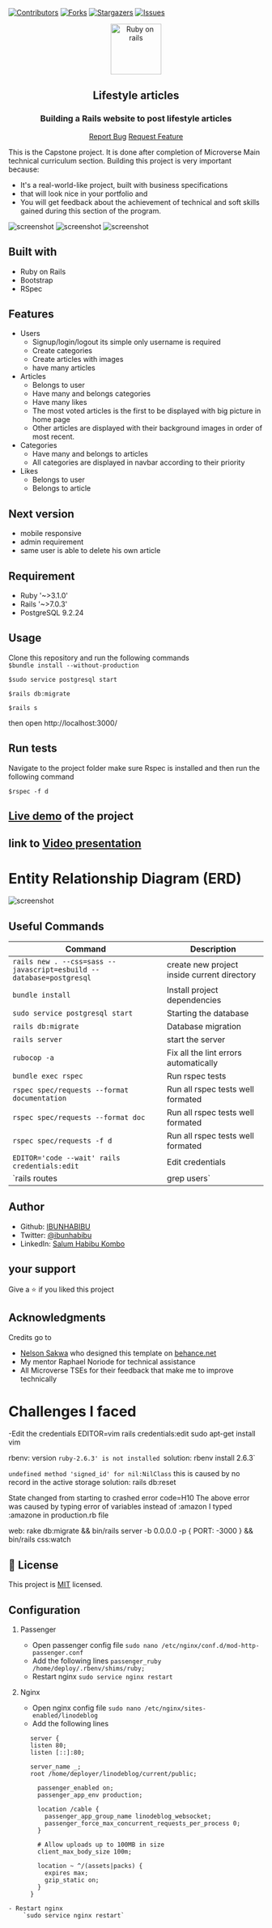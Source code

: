 [![Contributors][contributors-shield]][contributors-url]
[![Forks][forks-shield]][forks-url]
[![Stargazers][stars-shield]][stars-url]
[![Issues][issues-shield]][issues-url]



<p align="center">
  <a href="git@github.com:IBUNHABIBU/platform-game.git">
    <p align="center"> <img src="https://raw.githubusercontent.com/github/explore/80688e429a7d4ef2fca1e82350fe8e3517d3494d/topics/rails/rails.png" alt="Ruby on rails" width="100" height="100"> </p>
  </a>

  <h2 align="center">  Lifestyle articles</h2>
  <h3 align="center"> Building a Rails website to post lifestyle articles </h3>

  <p align="center">
    <a href="https://github.com/IBUNHABIBU/lifestyle_articles/issues">Report Bug</a>
    <a href="https://github.com/IBUNHABIBU/lifestyle_articles/issues">Request Feature</a>
  </p>
</p>

This is the Capstone project. It is done after completion of
Microverse Main technical curriculum section. 
Building this project is very important  because:

* It's a real-world-like project, built with business specifications 
* that will look  nice in your portfolio and
* You will get feedback about the achievement of technical and soft 
  skills gained during this section of the program.

![screenshot](https://github.com/IBUNHABIBU/deployblog/blob/dev/app/assets/images/Homepage.png)
![screenshot](https://github.com/IBUNHABIBU/deployblog/blob/dev/app/assets/images/catshow.png)
![screenshot](https://github.com/IBUNHABIBU/deployblog/blob/dev/app/assets/images/newarticle.png)

## Built with 
* Ruby on Rails
* Bootstrap
* RSpec 

## Features 
  * Users 
    * Signup/login/logout its simple only username is required 
    * Create categories
    * Create articles with images
    * have many articles 
  * Articles 
     * Belongs to user
     * Have many and belongs categories
     * Have many likes 
     * The most voted articles is the first to be displayed with big picture in home page  
     * Other articles are displayed with their background images in order of most recent.
 * Categories 
    * Have many and belongs to articles 
    * All categories are displayed in navbar according to their priority
  * Likes 
    * Belongs to user
    * Belongs to article

## Next version 
  * mobile responsive
  * admin requirement
  * same user is able to delete his own article

## Requirement 
* Ruby '~>3.1.0'
* Rails '~>7.0.3' 
* PostgreSQL 9.2.24

## Usage
Clone this repository and run the following commands \
 `$bundle install --without-production` 
 
 `$sudo service postgresql start` 
 
 `$rails db:migrate` 
 
 `$rails s ` 
 
then open http://localhost:3000/

## Run tests
Navigate to the project folder make sure Rspec is installed and then run the following command 

`$rspec -f d` 

## [Live demo](https://darlive.onrender.com "Of the project") of the project

## link to  [Video presentation](https://www.loom.com/share/ee056e3f2c984839a9c8a463381c46e5 "Loom")

# Entity Relationship Diagram (ERD)

![screenshot](https://github.com/IBUNHABIBU/deployblog/blob/dev/app/assets/images/ERD__articles.png)

## Useful Commands

| Command | Description |
|---------|-------------|
| `rails new . --css=sass --javascript=esbuild --database=postgresql` | create new project inside current directory |
| `bundle install` | Install project dependencies |
| `sudo service postgresql start` | Starting the database |
| `rails db:migrate` | Database migration |
| `rails server` | start the server |
| `rubocop -a` | Fix all the lint errors automatically |
| `bundle exec rspec` | Run rspec tests |
| `rspec spec/requests --format documentation` |	Run all rspec tests well formated
| `rspec spec/requests --format doc` |	Run all rspec tests well formated
| `rspec spec/requests -f d` |	Run all rspec tests well formated
| `EDITOR='code --wait' rails credentials:edit` | Edit credentials |
| `rails routes | grep users` | check routes of the specific resource |

## Author
* Github: [IBUNHABIBU](https://github.com/IBUNHABIBU)
* Twitter: [@ibunhabibu](https://twitter.com/Ibunhabibu)
* LinkedIn: [Salum Habibu Kombo](https://www.linkedin.com/in/salum-habibu/)

## your support 
Give a :star: if you liked this project 
## Acknowledgments
Credits go to

- [Nelson Sakwa](https://www.behance.net/gallery/14554909/liFEsTlye-Mobile-version) who designed this template on [behance.net](https://www.behance.net/gallery/14554909/liFEsTlye-Mobile-version)
- My mentor Raphael Noriode for technical assistance
- All Microverse TSEs for their feedback that make me to improve technically

# Challenges I faced
 -Edit the credentials
   EDITOR=vim rails credentials:edit
   sudo apt-get install vim
  
  rbenv: version `ruby-2.6.3' is not installed
  `solution: rbenv install 2.6.3`

  `undefined method 'signed_id' for nil:NilClass`
  this is caused by no record in the active storage
  solution: rails db:reset 

  State changed from starting to crashed
  error code=H10
  The above error was caused by typing error of variables
  instead of :amazon I typed :amazone in production.rb file

  web: rake db:migrate && bin/rails server -b 0.0.0.0 -p { PORT: -3000 } && bin/rails css:watch
## 📝 License
This project is [MIT](LICENCE) licensed.

[contributors-shield]: https://img.shields.io/github/contributors/IBUNHABIBU/lifestyle_articles.svg?style=flat-square
[contributors-url]: https://github.com/IBUNHABIBU/lifestyle_articles/graphs/contributors
[forks-shield]: https://img.shields.io/github/forks/IBUNHABIBU/lifestyle_articles.svg?style=flat-square
[forks-url]: https://github.com/IBUNHABIBU/lifestyle_articles/network/members
[stars-shield]: https://img.shields.io/github/stars/IBUNHABIBU/lifestyle_articles.svg?style=flat-square
[stars-url]: https://github.com/IBUNHABIBU/lifestyle_articles/stargazers
[issues-shield]: https://img.shields.io/github/issues/IBUNHABIBU/lifestyle_articles.svg?style=flat-square
[issues-url]: https://github.com/IBUNHABIBU/lifestyle_articles/issues



## Configuration
1. Passenger 
    - Open passenger config file
       `sudo nano /etc/nginx/conf.d/mod-http-passenger.conf`
    - Add the following lines
        `passenger_ruby /home/deploy/.rbenv/shims/ruby;`
    - Restart nginx
        `sudo service nginx restart`

2. Nginx
    - Open nginx config file 
         `sudo nano /etc/nginx/sites-enabled/linodeblog`
    - Add the following lines
```
      server {
      listen 80;
      listen [::]:80;

      server_name _;
      root /home/deployer/linodeblog/current/public;

        passenger_enabled on;
        passenger_app_env production;

        location /cable {
          passenger_app_group_name linodeblog_websocket;
          passenger_force_max_concurrent_requests_per_process 0;
        }

        # Allow uploads up to 100MB in size
        client_max_body_size 100m;

        location ~ ^/(assets|packs) {
          expires max;
          gzip_static on;
        }
      }
```
    - Restart nginx
        `sudo service nginx restart`